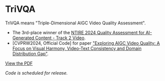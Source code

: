 # TriVQA
TriVQA means "Triple-Dimensional AIGC Video Quality Assessment".

- The 3rd-place winner of the [NTIRE 2024 Quality Assessment for AI-Generated Content - Track 2 Video](https://codalab.lisn.upsaclay.fr/competitions/17621#learn_the_details).
- [CVPRW2024, Official Code] for paper ["Exploring AIGC Video Quality: A Focus on Visual Harmony, Video-Text Consistency and Domain Distribution Gap"](https://arxiv.org/abs/2404.13573).



[View the PDF](poster.pdf)

*Code is scheduled for release.*
